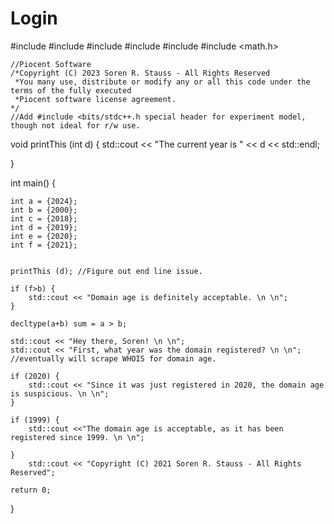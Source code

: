 # Login
#include <iostream>
#include <fstream>
#include <vector>
#include <algorithm>
#include <functional>
#include <math.h>

    //Piocent Software
    /*Copyright (C) 2023 Soren R. Stauss - All Rights Reserved
     *You many use, distribute or modify any or all this code under the terms of the fully executed 
     *Piocent software license agreement.
    */ 
    //Add #include <bits/stdc++.h special header for experiment model, though not ideal for r/w use. 


void printThis (int d) {
    std::cout << "The current year is " << d << std::endl;

}

int main()
{

    int a = {2024};
    int b = {2000};
    int c = {2018};
    int d = {2019};
    int e = {2020};
    int f = {2021};
    

    printThis (d); //Figure out end line issue.

    if (f>b) {
        std::cout << "Domain age is definitely acceptable. \n \n";
    }

    decltype(a+b) sum = a > b;

    std::cout << "Hey there, Soren! \n \n";
    std::cout << "First, what year was the domain registered? \n \n";   //eventually will scrape WHOIS for domain age.
    
    if (2020) {
        std::cout << "Since it was just registered in 2020, the domain age is suspicious. \n \n";
    }

    if (1999) {
        std::cout <<"The domain age is acceptable, as it has been registered since 1999. \n \n";

    }
        std::cout << "Copyright (C) 2021 Soren R. Stauss - All Rights Reserved";

    return 0;
}
